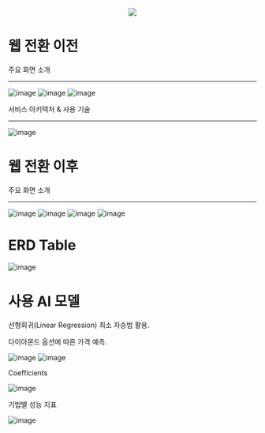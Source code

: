 <div align="center">
  <img src="https://github.com/user-attachments/assets/749de1a8-a125-4ae6-a360-2008a84b1653">
</div>

# 웹 전환 이전

<p>주요 화면 소개</p>
<hr>

![image](https://github.com/user-attachments/assets/aca66fe3-35ea-4783-8eeb-7da0392f2e3e)
![image](https://github.com/user-attachments/assets/82932094-1084-42af-b6d9-7682f48f4fe4)
![image](https://github.com/user-attachments/assets/27151ef2-b2ed-4cd1-b9d0-7994fcbf522e)

<p>서비스 아키텍처 & 사용 기술</p>
<hr>

![image](https://github.com/user-attachments/assets/02816bf8-abea-4bf4-9040-9f8ab975eb44)

# 웹 전환 이후

<p>주요 화면 소개</p>
<hr>

![image](https://github.com/user-attachments/assets/c4216273-778d-4ddf-847e-9be2c53f4421)
![image](https://github.com/user-attachments/assets/a62a55d8-4f90-40d4-88a0-3f7bdb2d57f3)
![image](https://github.com/user-attachments/assets/05c5a82b-cc39-4036-804a-e78be384b443)
![image](https://github.com/user-attachments/assets/409b2bab-7880-493b-a8c1-e63b1437eb2f)

# ERD Table
![image](https://github.com/user-attachments/assets/ef3f9223-f622-438f-9c4d-13112eb3bc96)

# 사용 AI 모델
선형회귀(Linear Regression) 최소 자승법 활용.

다이아몬드 옵션에 따른 가격 예측.

![image](https://github.com/user-attachments/assets/be305a7f-8bda-46fe-9674-cece5d490115)
![image](https://github.com/user-attachments/assets/bdb317e4-1547-49e4-8bc2-c58582127db8)

Coefficients

![image](https://github.com/user-attachments/assets/5fa9bf22-2d67-463d-b77e-15dc05707282)

기법별 성능 지표

![image](https://github.com/user-attachments/assets/8cf446c4-29f7-43be-b6b5-1d223be862f7)
